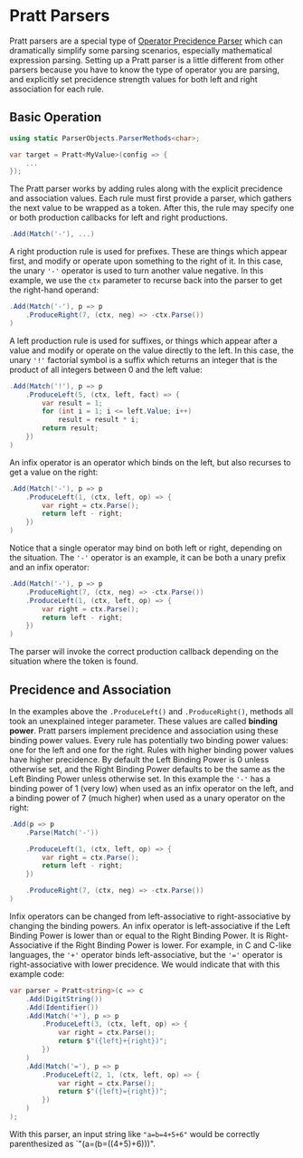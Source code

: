 # Pratt Parsers

Pratt parsers are a special type of [Operator Precidence Parser](https://en.wikipedia.org/wiki/Operator-precedence_parser#Pratt_parsing) which can dramatically simplify some parsing scenarios, especially mathematical expression parsing. Setting up a Pratt parser is a little different from other parsers because you have to know the type of operator you are parsing, and explicitly set precidence strength values for both left and right association for each rule.

## Basic Operation

```csharp
using static ParserObjects.ParserMethods<char>;
```

```csharp
var target = Pratt<MyValue>(config => {
    ...
});
```

The Pratt parser works by adding rules along with the explicit precidence and association values. Each rule must first provide a parser, which gathers the next value to be wrapped as a token. After this, the rule may specify one or both production callbacks for left and right productions.

```csharp
.Add(Match('-'), ...)
```

A right production rule is used for prefixes. These are things which appear first, and modify or operate upon something to the right of it. In this case, the unary `'-'` operator is used to turn another value negative. In this example, we use the `ctx` parameter to recurse back into the parser to get the right-hand operand:

```csharp
.Add(Match('-'), p => p
    .ProduceRight(7, (ctx, neg) => -ctx.Parse())
)
```

A left production rule is used for suffixes, or things which appear after a value and modify or operate on the value directly to the left. In this case, the unary `'!'` factorial symbol is a suffix which returns an integer that is the product of all integers between 0 and the left value:

```csharp
.Add(Match('!'), p => p
    .ProduceLeft(5, (ctx, left, fact) => {
        var result = 1;
        for (int i = 1; i <= left.Value; i++)
            result = result * i;
        return result;
    })
)
```

An infix operator is an operator which binds on the left, but also recurses to get a value on the right:

```csharp
.Add(Match('-'), p => p
    .ProduceLeft(1, (ctx, left, op) => {
        var right = ctx.Parse();
        return left - right;
    })
)
```

Notice that a single operator may bind on both left or right, depending on the situation. The `'-'` operator is an example, it can be both a unary prefix and an infix operator:

```csharp
.Add(Match('-'), p => p
    .ProduceRight(7, (ctx, neg) => -ctx.Parse())
    .ProduceLeft(1, (ctx, left, op) => {
        var right = ctx.Parse();
        return left - right;
    })
)
```

The parser will invoke the correct production callback depending on the situation where the token is found.

## Precidence and Association

In the examples above the `.ProduceLeft()` and `.ProduceRight()`, methods all took an unexplained integer parameter. These values are called **binding power**. Pratt parsers implement precidence and association using these binding power values. Every rule has potentially two binding power values: one for the left and one for the right. Rules with higher binding power values have higher precidence. By default the Left Binding Power is 0 unless otherwise set, and the Right Binding Power defaults to be the same as the Left Binding Power unless otherwise set. In this example the `'-'` has a binding power of 1 (very low) when used as an infix operator on the left, and a binding power of 7 (much higher) when used as a unary operator on the right:

```csharp
.Add(p => p
    .Parse(Match('-'))

    .ProduceLeft(1, (ctx, left, op) => {
        var right = ctx.Parse();
        return left - right;
    })

    .ProduceRight(7, (ctx, neg) => -ctx.Parse())
)
```

Infix operators can be changed from left-associative to right-associative by changing the binding powers. An infix operator is left-associative if the Left Binding Power is lower than or equal to the Right Binding Power. It is Right-Associative if the Right Binding Power is lower. For example, in C and C-like languages, the `'+'` operator binds left-associative, but the `'='` operator is right-associative with lower precidence. We would indicate that with this example code:

```csharp
var parser = Pratt<string>(c => c
    .Add(DigitString())
    .Add(Identifier())
    .Add(Match('+'), p => p
        .ProduceLeft(3, (ctx, left, op) => {
            var right = ctx.Parse();
            return $"({left}+{right})";
        })
    )
    .Add(Match('='), p => p
        .ProduceLeft(2, 1, (ctx, left, op) => {
            var right = ctx.Parse();
            return $"({left}={right})";
        })
    )
);
```

With this parser, an input string like `"a=b=4+5+6"` would be correctly parenthesized as `"(a=(b=((4+5)+6)))".

